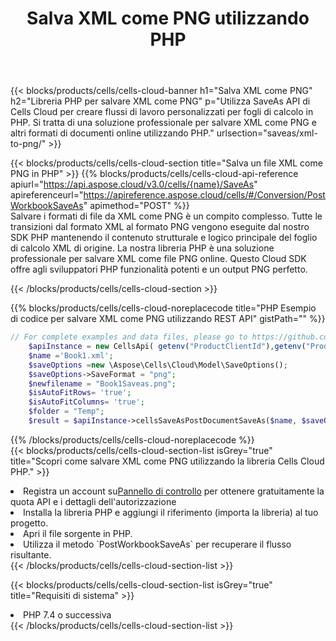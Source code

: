 ﻿---
title:  Salva XML come PNG utilizzando PHP
description: Utilizzando Aspose.Cells Cloud SDK per PHP per salvare il file in formato XML come file in formato PNG.
kwords: Excel, Save XML as PNG, REST, PHP
howto: How to save XML as PNG using Aspose.Cells Cloud PHP library.
---
{{< blocks/products/cells/cells-cloud-banner h1="Salva XML come PNG" h2="Libreria PHP per salvare XML come PNG" p="Utilizza SaveAs API di Cells Cloud per creare flussi di lavoro personalizzati per fogli di calcolo in PHP. Si tratta di una soluzione professionale per salvare XML come PNG e altri formati di documenti online utilizzando PHP." urlsection="saveas/xml-to-png/" >}}

{{< blocks/products/cells/cells-cloud-section title="Salva un file XML come PNG in PHP" >}}
{{% blocks/products/cells/cells-cloud-api-reference apiurl="https://api.aspose.cloud/v3.0/cells/{name}/SaveAs" apireferenceurl="https://apireference.aspose.cloud/cells/#/Conversion/PostWorkbookSaveAs" apimethod="POST" %}}
<br/>
Salvare i formati di file da XML come PNG è un compito complesso. Tutte le transizioni dal formato XML al formato PNG vengono eseguite dal nostro SDK PHP mantenendo il contenuto strutturale e logico principale del foglio di calcolo XML di origine. La nostra libreria PHP è una soluzione professionale per salvare XML come file PNG online. Questo Cloud SDK offre agli sviluppatori PHP funzionalità potenti e un output PNG perfetto.

{{< /blocks/products/cells/cells-cloud-section >}}

{{% blocks/products/cells/cells-cloud-noreplacecode title="PHP Esempio di codice per salvare XML come PNG utilizzando REST API" gistPath="" %}}
  
```php
// For complete examples and data files, please go to https://github.com/aspose-cells-cloud/aspose-cells-cloud-php/
    $apiInstance = new CellsApi( getenv("ProductClientId"),getenv("ProductClientSecret") );
    $name ='Book1.xml';
    $saveOptions =new \Aspose\Cells\Cloud\Model\SaveOptions();
    $saveOptions->SaveFormat = "png";
    $newfilename = "Book1Saveas.png";
    $isAutoFitRows= 'true';
    $isAutoFitColumns= 'true';
    $folder = "Temp";
    $result = $apiInstance->cellsSaveAsPostDocumentSaveAs($name, $saveOptions, $newfilename,$isAutoFitRows, $isAutoFitColumns, $folder);
```
  
{{% /blocks/products/cells/cells-cloud-noreplacecode %}}
<br/>
{{< blocks/products/cells/cells-cloud-section-list isGrey="true" title="Scopri come salvare XML come PNG utilizzando la libreria Cells Cloud PHP." >}}
<li> Registra un account su<a href="https://dashboard.aspose.cloud/">Pannello di controllo</a> per ottenere gratuitamente la quota API e i dettagli dell'autorizzazione</li>
<li>Installa la libreria PHP e aggiungi il riferimento (importa la libreria) al tuo progetto.</li>
<li>Apri il file sorgente in PHP.</li>
<li>Utilizza il metodo `PostWorkbookSaveAs` per recuperare il flusso risultante.</li>
{{< /blocks/products/cells/cells-cloud-section-list >}}

{{< blocks/products/cells/cells-cloud-section-list isGrey="true" title="Requisiti di sistema" >}}
<li>PHP 7.4 o successiva</li>
{{< /blocks/products/cells/cells-cloud-section-list >}}
